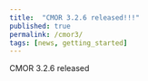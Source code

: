 ```yaml
---
title:  "CMOR 3.2.6 released!!!"
published: true
permalink: /cmor3/
tags: [news, getting_started]
---
```


CMOR 3.2.6 released

 

